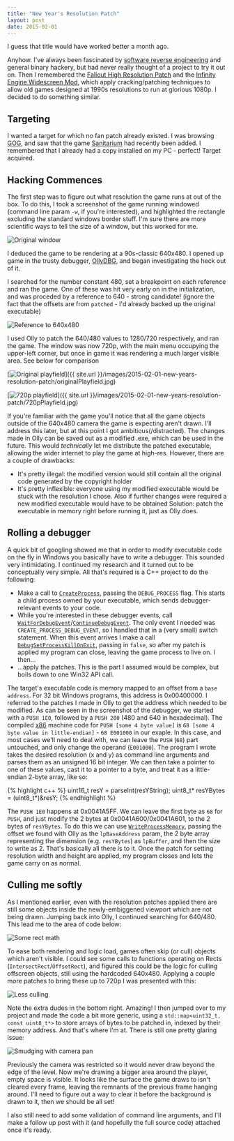 ```yaml
---
title: "New Year's Resolution Patch"
layout: post
date: 2015-02-01
---
```

I guess that title would have worked better a month ago.

Anyhow. I've always been fascinated by [software reverse engineering](http://en.wikipedia.org/wiki/Reverse_engineering#Reverse_engineering_of_software) and general binary hackery, but had never really thought of a project to try it out on. Then I remembered the [Fallout High Resolution Patch](http://falloutmods.wikia.com/wiki/Fallout1_High_Resolution_Patch) and the [Infinity Engine Widescreen Mod](http://www.gibberlings3.net/widescreen/), which apply cracking/patching techniques to allow old games designed at 1990s resolutions to run at glorious 1080p. I decided to do something similar.
## Targeting
I wanted a target for which no fan patch already existed. I was browsing [GOG](http://www.gog.com), and saw that the game [Sanitarium](http://www.gog.com/game/sanitarium) had recently been added. I remembered that I already had a copy installed on my PC - perfect! Target acquired.
## Hacking Commences
The first step was to figure out what resolution the game runs at out of the box. To do this, I took a screenshot of the game running windowed (command line param `-w`, if you're interested), and highlighted the rectangle excluding the standard windows border stuff. I'm sure there are more scientific ways to tell the size of a window, but this worked for me.

![Original window](/images/2015-02-01-new-years-resolution-patch/originalSize.jpg)

I deduced the game to be rendering at a 90s-classic 640x480. I opened up game in the trusty debugger, [OllyDBG](http://www.ollydbg.de/), and began investigating the heck out of it.

I searched for the number constant 480, set a breakpoint on each reference and ran the game. One of these was hit very early on in the initialization, and was proceded by a reference to 640 - strong candidate! (ignore the fact that the offsets are from `patched` - I'd already backed up the original executable)

![Reference to 640x480](/images/2015-02-01-new-years-resolution-patch/referencesTo640x480.jpg)

I used Olly to patch the 640/480 values to 1280/720 respectively, and ran the game. The window was now 720p, with the main menu occupying the upper-left corner, but once in game it was rendering a much larger visible area. See below for comparison

[![Original playfield](/images/2015-02-01-new-years-resolution-patch/originalPlayfield_t.jpg)]({{ site.url }}/images/2015-02-01-new-years-resolution-patch/originalPlayfield.jpg)

[![720p playfield](/images/2015-02-01-new-years-resolution-patch/720pPlayfield_t.jpg)]({{ site.url }}/images/2015-02-01-new-years-resolution-patch/720pPlayfield.jpg)

If you're familiar with the game you'll notice that all the game objects outside of the 640x480 camera the game is expecting aren't drawn. I'll address this later, but at this point I got ambitious(/distracted). The changes made in Olly can be saved out as a modified .exe, which can be used in the future. This would *technically* let me distribute the patched executable, allowing the wider internet to play the game at high-res. However, there are a couple of drawbacks:

* It's pretty illegal: the modified version would still contain all the original code generated by the copyright holder
* It's pretty inflexible: everyone using my modified executable would be stuck with the resolution I chose. Also if further changes were required a new modified executable would have to be obtained
Solution: patch the executable in memory right before running it, just as Olly does.

## Rolling a debugger
A quick bit of googling showed me that in order to modify executable code on the fly in Windows you basically have to write a debugger. This sounded very intimidating. I continued my research and it turned out to be conceptually very simple. All that's required is a C++ project to do the following:

* Make a call to [`CreateProcess`](https://msdn.microsoft.com/en-us/library/windows/desktop/ms682425%28v=vs.85%29.aspx), passing the `DEBUG_PROCESS` flag. This starts a child process owned by your executable, which sends debugger-relevant events to your code.
* While you're interested in these debugger events, call [`WaitForDebugEvent`](https://msdn.microsoft.com/en-us/library/windows/desktop/ms681423%28v=vs.85%29.aspx)/[`ContinueDebugEvent`](https://msdn.microsoft.com/en-us/library/windows/desktop/ms679285%28v=vs.85%29.aspx). The only event I needed was `CREATE_PROCESS_DEBUG_EVENT`, so I handled that in a (very small) switch statement. When this event arrives I make a call [`DebugSetProcessKillOnExit`](https://msdn.microsoft.com/en-us/library/windows/desktop/ms679307%28v=vs.85%29.aspx), passing in `false`, so after my patch is applied my program can close, leaving the game process to live on. I then...
* ...apply the patches. This is the part I assumed would be complex, but boils down to one Win32 API call.

The target's executable code is memory mapped to an offset from a `base address`. For 32 bit Windows programs, this address is 0x00400000. I referred to the patches I made in Olly to get the address which needed to be modified. As can be seen in the screenshot of the debugger, we started with a `PUSH 1E0`, followed by a `PUSH 280` (480 and 640 in hexadecimal). The compiled [x86](http://en.wikipedia.org/wiki/X86) machine code for `PUSH [some 4 byte value]` is `68 [some 4 byte value in little-endian]` - `68 E001000` in our exaple. In this case, and most cases we'll need to deal with, we can leave the `PUSH` (`68`) part untouched, and only change the operand (`E001000`). The program I wrote takes the desired resolution (x and y) as command line arguments and parses them as an unsigned 16 bit integer. We can then take a pointer to one of these values, cast it to a pointer to a byte, and treat it as a little-endian 2-byte array, like so:

{% highlight c++ %}
uint16_t resY = parseInt(resYString);
uint8_t* resYBytes = (uint8_t*)&resY;
{% endhighlight %}

The `PUSH 1E0` happens at 0x0041A5FF. We can leave the first byte as `68` for `PUSH`, and just modify the 2 bytes at 0x0041A600/0x0041A601, to the 2 bytes of `resYBytes`. To do this we can use [`WriteProcessMemory`](https://msdn.microsoft.com/en-us/library/windows/desktop/ms681674%28v=vs.85%29.aspx), passing the offset we found with Olly as the `lpBaseAddress` param, the 2 byte array representing the dimension (e.g. `resYBytes`) as `lpBuffer`, and then the size to write as 2. That's basically all there is to it. Once the patch for setting resolution width and height are applied, my program closes and lets the game carry on as normal.

## Culling me softly
As I mentioned earlier, even with the resolution patches applied there are still some objects inside the newly-embiggened viewport which are not being drawn. Jumping back into Olly, I continued searching for 640/480. This lead me to the area of code below:

![Some rect math](/images/2015-02-01-new-years-resolution-patch/rectMath.jpg)

To ease both rendering and logic load, games often skip (or cull) objects which aren't visible. I could see some calls to functions operating on Rects (`IntersectRect`/`OffsetRect`), and figured this could be the logic for culling offscreen objects, still using the hardcoded 640x480. Applying a couple more patches to bring these up to 720p I was presented with this:

![Less culling](/images/2015-02-01-new-years-resolution-patch/lessCulling.jpg)

Note the extra dudes in the bottom right. Amazing! I then jumped over to my project and made the code a bit more generic, using a `std::map<uint32_t, const uint8_t*>` to store arrays of bytes to be patched in, indexed by their memory address. And that's where I'm at. There is still one pretty glaring issue:

![Smudging with camera pan](/images/2015-02-01-new-years-resolution-patch/smudge.jpg)

Previously the camera was restricted so it would never draw beyond the edge of the level. Now we're drawing a bigger area around the player, empty space is visible. It looks like the surface the game draws to isn't cleared every frame, leaving the remnants of the previous frame hanging around. I'll need to figure out a way to clear it before the background is drawn to it, then we should be all set!

I also still need to add some validation of command line arguments, and I'll make a follow up post with it (and hopefully the full source code) attached once it's ready.
